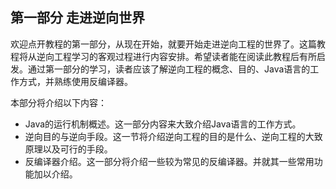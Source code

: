 ## 第一部分 走进逆向世界

欢迎点开教程的第一部分，从现在开始，就要开始走进逆向工程的世界了。这篇教程将从逆向工程学习的客观过程进行内容安排。希望读者能在阅读此教程后有所启发。通过第一部分的学习，读者应该了解逆向工程的概念、目的、Java语言的工作方式，并熟练使用反编译器。

本部分将介绍以下内容：
* Java的运行机制概述。这一部分内容来大致介绍Java语言的工作方式。
* 逆向目的与逆向手段。这一节将介绍逆向工程的目的是什么、逆向工程的大致原理以及可行的手段。
* 反编译器介绍。这一部分将介绍一些较为常见的反编译器。并就其一些常用功能加以介绍。